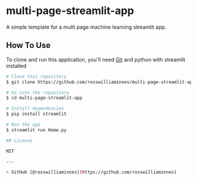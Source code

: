 # multi-page-streamlit-app
A simple template for a multi page machine learning streamlit app.

## How To Use

To clone and run this application, you'll need [Git](https://git-scm.com) and python with streamlit installed
```bash
# Clone this repository
$ git clone https://github.com/rosswilliaminnes/multi-page-streamlit-app.git

# Go into the repository
$ cd multi-page-streamlit-app

# Install dependencies
$ pip install streamlit

# Run the app
$ streamlit run Home.py

## License

MIT

---

> GitHub [@rosswilliaminnes](https://github.com/rosswilliaminnes)



